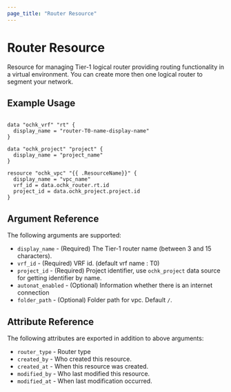 ```yaml
---
page_title: "Router Resource"
---
```


# Router Resource

Resource for managing Tier-1 logical router providing routing functionality in a virtual environment. 
You can create more then one logical router to segment your network.

## Example Usage

```hcl

data "ochk_vrf" "rt" {
  display_name = "router-T0-name-display-name" 
}

data "ochk_project" "project" {
  display_name = "project_name"
}

resource "ochk_vpc" "{{ .ResourceName}}" {
  display_name = "vpc_name"
  vrf_id = data.ochk_router.rt.id
  project_id = data.ochk_project.project.id
}

```

## Argument Reference

The following arguments are supported:

* `display_name` - (Required) The Tier-1 router name (between 3 and 15 characters).
* `vrf_id` - (Required) VRF id. (default vrf name : T0)
* `project_id` - (Required) Project identifier, use `ochk_project` data source for getting identifier by name.
* `autonat_enabled` - (Optional) Information whether there is an internet connection
* `folder_path` - (Optional) Folder path for vpc. Default `/`.

## Attribute Reference

The following attributes are exported in addition to above arguments:
* `router_type` - Router type
* `created_by` - Who created this resource.
* `created_at` - When this resource was created.
* `modified_by` - Who last modified this resource.
* `modified_at` - When last modification occurred.
